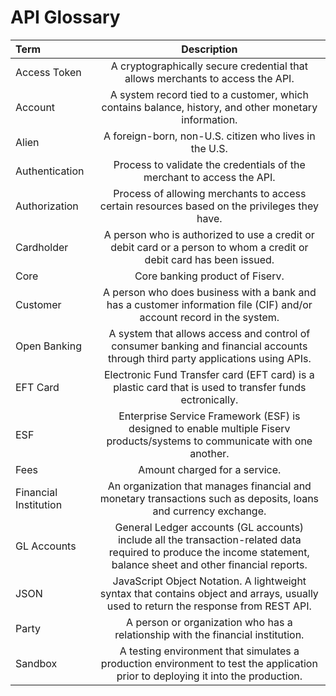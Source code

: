 # API Glossary

| Term      | Description |
| :---        |    :----:   | 
| Access Token | A cryptographically secure credential that allows merchants to access the API.|
| Account   | A system record tied to a customer, which contains balance, history, and other monetary information.|
| Alien     | A foreign-born, non-U.S. citizen who lives in the U.S.|
| Authentication | Process to validate the credentials of the merchant to access the API.|
| Authorization  | Process of allowing merchants to access certain resources based on the privileges they have.|
| Cardholder | A person who is authorized to use a credit or debit card or a person to whom a credit or debit card has been issued.|
| Core  | Core banking product of Fiserv.|
| Customer   |A person who does business with a bank and has a customer information file (CIF) and/or account record in the system.|
| Open Banking  | A system that allows access and control of consumer banking and financial accounts through third party applications using APIs.|
| EFT Card   | Electronic Fund Transfer card (EFT card) is a plastic card that is used to transfer funds ectronically.|
| ESF  | Enterprise Service Framework (ESF) is designed to enable multiple Fiserv products/systems to communicate with one another.|
| Fees  | Amount charged for a service.|
| Financial Institution  | An organization that manages financial and monetary transactions such as deposits, loans and currency exchange.|
| GL Accounts  | General Ledger accounts (GL accounts) include all the transaction-related data required to produce the income statement, balance sheet and other financial reports.|
| JSON   | JavaScript Object Notation. A lightweight syntax that contains object and   arrays, usually used to return the response from REST API.|
| Party   | A person or organization who has a relationship with the financial institution.|
| Sandbox   | A testing environment that simulates a production environment to test the application prior to deploying it into the production.|